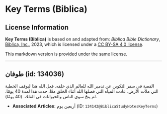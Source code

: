 # Key Terms (Biblica)

## License Information

**Key Terms (Biblica)** is based on and adapted from: _Biblica Bible Dictionary_, [Biblica, Inc.](https://www.biblica.com/), 2023, which is licensed under a [CC BY-SA 4.0 license](https://creativecommons.org/licenses/by-sa/4.0/legalcode.en).

This markdown version is provided under the same license.



--------------------------------

## طوفان (id: 134036)

القصة في سفر التكوين عن تدمير الله للعالم الذي خلقه. فعل الله هذا ليوقف الخطية التي ملأت الأرض. عادت المياه التي فصلها الله أثناء الخلق معًا. حدث هذا لمدة 40 يومًا. لم ينجُ سوى الناس والحيوانات في الفلك. (40 يومًا).

* **Associated Articles:** أربعين يوم (ID: `134142@BiblicaStudyNotesKeyTerms`)

